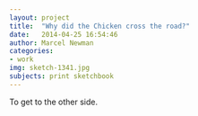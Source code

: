 ```yaml
---
layout: project
title:  "Why did the Chicken cross the road?"
date:   2014-04-25 16:54:46
author: Marcel Newman
categories:
- work
img: sketch-1341.jpg
subjects: print sketchbook
---
```

To get to the other side.